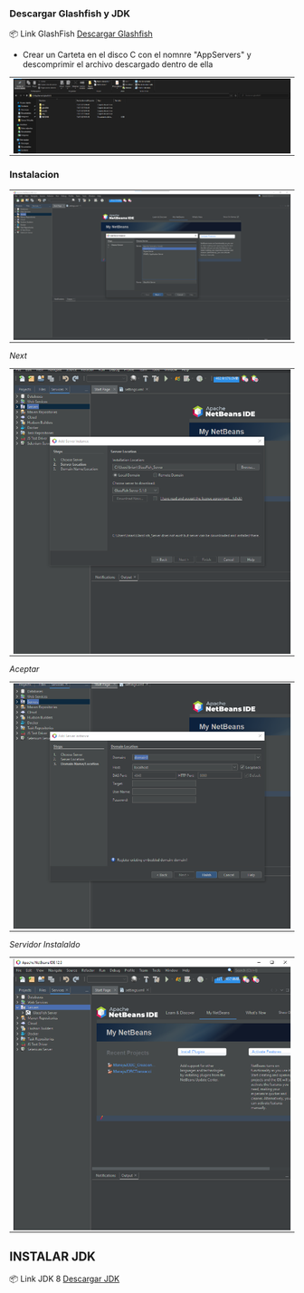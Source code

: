 ### Descargar Glashfish y JDK

📦 Link GlashFish [Descargar Glashfish ](https://javaee.github.io/glassfish/download)

- Crear un Carteta en el disco C con el nomnre "AppServers" y descomprimir el archivo descargado dentro de ella

<table align="center" >
  <tr>
    <td align="center" style="padding=0;width=50%;">
      <img align="center" style="padding=0;" src="../images/glassfish.png" />
    </td>
  </tr>
</table>

### Instalacion

<table align="center" >
  <tr>
    <td align="center" style="padding=0;width=50%;">
      <img align="center" style="padding=0;" src="../images/agregarServer1.png" />
    </td>
  </tr>
</table>

_Next_

<table align="center" >
  <tr>
    <td align="center" style="padding=0;width=50%;">
      <img align="center" style="padding=0;" src="../images/agregarServer2.png" />
    </td>
  </tr>
</table>

_Aceptar_

<table align="center" >
  <tr>
    <td align="center" style="padding=0;width=50%;">
      <img align="center" style="padding=0;" src="../images/agregarServer3.png" />
    </td>
  </tr>
</table>

_Servidor Instalaldo_

<table align="center" >
  <tr>
    <td align="center" style="padding=0;width=50%;">
      <img align="center" style="padding=0;" src="../images/agregarServer4.png" />
    </td>
  </tr>
</table>


## INSTALAR JDK

📦 Link JDK 8 [Descargar JDK ](https://www.oracle.com/java/technologies/javase/javase-jdk8-downloads.html)


